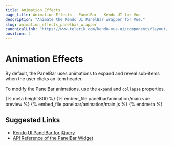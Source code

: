```yaml
---
title: Animation Effects
page_title: Animation Effects - PanelBar - Kendo UI for Vue
description: "Animate the Kendo UI PanelBar wrapper for Vue."
slug: animation_effects_panelbar_wrapper
canonicalLink: "https://www.telerik.com/kendo-vue-ui/components/layout/panelbar/animations/"
position: 4
---
```


<div><WrapperBanner link="/kendo-vue-ui/components/layout/panelbar/animations"></WrapperBanner></div>    

# Animation Effects

By default, the PanelBar uses animations to expand and reveal sub-items when the user clicks an item header.

To modify the PanelBar animations, use the `expand` and `collapse` properties.

{% meta height:800 %}
{% embed_file panelbar/animation/main.vue preview %}
{% embed_file panelbar/animation/main.js %}
{% endmeta %}

## Suggested Links

* [Kendo UI PanelBar for jQuery](https://docs.telerik.com/kendo-ui/controls/navigation/panelbar/overview)
* [API Reference of the PanelBar Widget](https://docs.telerik.com/kendo-ui/api/javascript/ui/panelbar)
